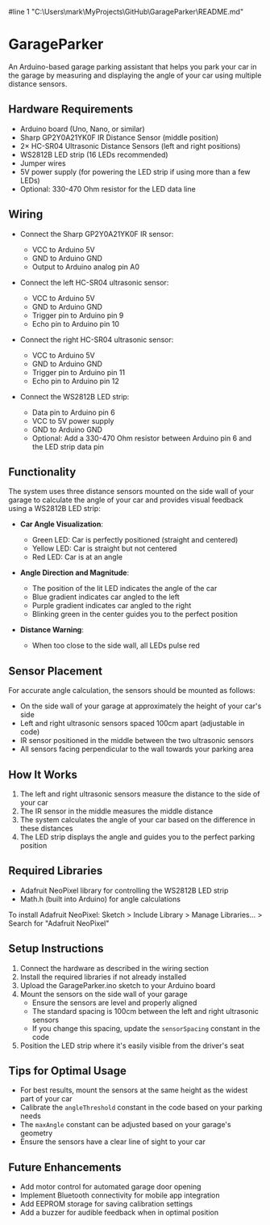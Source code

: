 #line 1 "C:\\Users\\mark\\MyProjects\\GitHub\\GarageParker\\README.md"
# GarageParker

An Arduino-based garage parking assistant that helps you park your car in the garage by measuring and displaying the angle of your car using multiple distance sensors.

## Hardware Requirements

- Arduino board (Uno, Nano, or similar)
- Sharp GP2Y0A21YK0F IR Distance Sensor (middle position)
- 2× HC-SR04 Ultrasonic Distance Sensors (left and right positions)
- WS2812B LED strip (16 LEDs recommended)
- Jumper wires
- 5V power supply (for powering the LED strip if using more than a few LEDs)
- Optional: 330-470 Ohm resistor for the LED data line

## Wiring

- Connect the Sharp GP2Y0A21YK0F IR sensor:
  - VCC to Arduino 5V
  - GND to Arduino GND
  - Output to Arduino analog pin A0

- Connect the left HC-SR04 ultrasonic sensor:
  - VCC to Arduino 5V
  - GND to Arduino GND
  - Trigger pin to Arduino pin 9
  - Echo pin to Arduino pin 10

- Connect the right HC-SR04 ultrasonic sensor:
  - VCC to Arduino 5V
  - GND to Arduino GND
  - Trigger pin to Arduino pin 11
  - Echo pin to Arduino pin 12

- Connect the WS2812B LED strip:
  - Data pin to Arduino pin 6
  - VCC to 5V power supply
  - GND to Arduino GND
  - Optional: Add a 330-470 Ohm resistor between Arduino pin 6 and the LED strip data pin

## Functionality

The system uses three distance sensors mounted on the side wall of your garage to calculate the angle of your car and provides visual feedback using a WS2812B LED strip:

- **Car Angle Visualization**:
  - Green LED: Car is perfectly positioned (straight and centered)
  - Yellow LED: Car is straight but not centered
  - Red LED: Car is at an angle

- **Angle Direction and Magnitude**:
  - The position of the lit LED indicates the angle of the car
  - Blue gradient indicates car angled to the left
  - Purple gradient indicates car angled to the right
  - Blinking green in the center guides you to the perfect position

- **Distance Warning**:
  - When too close to the side wall, all LEDs pulse red

## Sensor Placement

For accurate angle calculation, the sensors should be mounted as follows:
- On the side wall of your garage at approximately the height of your car's side
- Left and right ultrasonic sensors spaced 100cm apart (adjustable in code)
- IR sensor positioned in the middle between the two ultrasonic sensors
- All sensors facing perpendicular to the wall towards your parking area

## How It Works

1. The left and right ultrasonic sensors measure the distance to the side of your car
2. The IR sensor in the middle measures the middle distance
3. The system calculates the angle of your car based on the difference in these distances
4. The LED strip displays the angle and guides you to the perfect parking position

## Required Libraries

- Adafruit NeoPixel library for controlling the WS2812B LED strip
- Math.h (built into Arduino) for angle calculations

To install Adafruit NeoPixel: Sketch > Include Library > Manage Libraries... > Search for "Adafruit NeoPixel"

## Setup Instructions

1. Connect the hardware as described in the wiring section
2. Install the required libraries if not already installed
3. Upload the GarageParker.ino sketch to your Arduino board
4. Mount the sensors on the side wall of your garage
   - Ensure the sensors are level and properly aligned
   - The standard spacing is 100cm between the left and right ultrasonic sensors
   - If you change this spacing, update the `sensorSpacing` constant in the code
5. Position the LED strip where it's easily visible from the driver's seat

## Tips for Optimal Usage

- For best results, mount the sensors at the same height as the widest part of your car
- Calibrate the `angleThreshold` constant in the code based on your parking needs
- The `maxAngle` constant can be adjusted based on your garage's geometry
- Ensure the sensors have a clear line of sight to your car

## Future Enhancements

- Add motor control for automated garage door opening
- Implement Bluetooth connectivity for mobile app integration
- Add EEPROM storage for saving calibration settings
- Add a buzzer for audible feedback when in optimal position